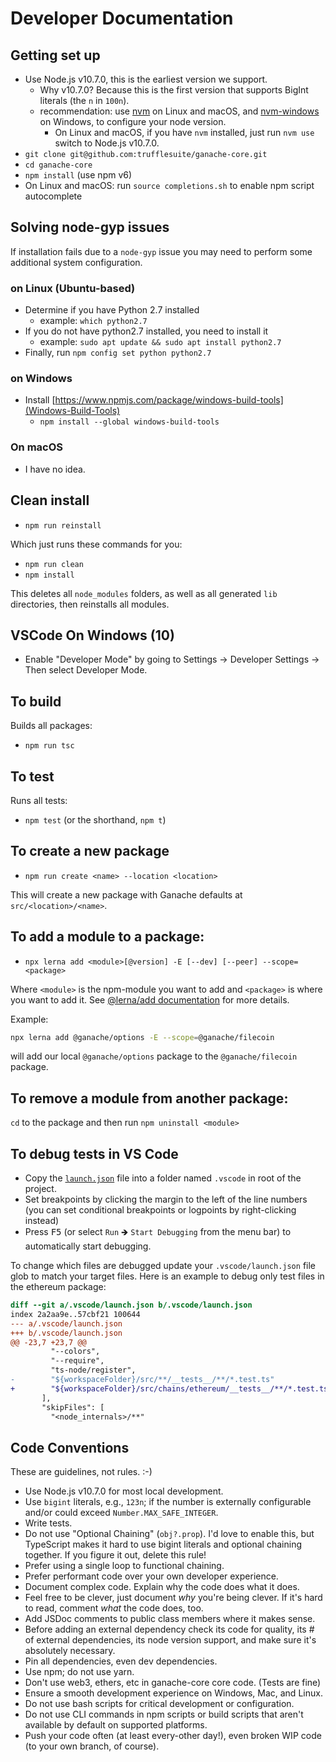 # Developer Documentation

## Getting set up

* Use Node.js v10.7.0, this is the earliest version we support.
   * Why v10.7.0? Because this is the first version that supports BigInt literals (the `n` in `100n`).
   * recommendation: use [nvm](https://github.com/nvm-sh/nvm) on Linux and macOS, and [nvm-windows](https://github.com/coreybutler/nvm-windows) on
   Windows, to configure your node version.
     * On Linux and macOS, if you have `nvm` installed, just run `nvm use` switch to Node.js v10.7.0.
* `git clone git@github.com:trufflesuite/ganache-core.git`
* `cd ganache-core`
* `npm install` (use npm v6)
* On Linux and macOS: run `source completions.sh` to enable npm script autocomplete

## Solving node-gyp issues

If installation fails due to a `node-gyp` issue you may need to perform some additional system configuration.

### on Linux (Ubuntu-based)

 * Determine if you have Python 2.7 installed
   * example: `which python2.7`
 * If you do not have python2.7 installed, you need to install it
   * example: `sudo apt update && sudo apt install python2.7`
 * Finally, run `npm config set python python2.7`

### on Windows

 * Install [https://www.npmjs.com/package/windows-build-tools](Windows-Build-Tools)
   * `npm install --global windows-build-tools`

### On macOS

 * I have no idea.

## Clean install

 * `npm run reinstall`

Which just runs these commands for you:

 * `npm run clean`
 * `npm install`

 This deletes all `node_modules` folders, as well as all generated `lib`
 directories, then reinstalls all modules.

## VSCode On Windows (10)

 * Enable "Developer Mode" by going to Settings -> Developer Settings -> Then select Developer Mode.

## To build

Builds all packages:

 * `npm run tsc`

## To test

Runs all tests:

 * `npm test` (or the shorthand, `npm t`)

## To create a new package

 * `npm run create <name> --location <location>`

This will create a new package with Ganache defaults at `src/<location>/<name>`.

## To add a module to a package:

 * `npx lerna add <module>[@version] -E [--dev] [--peer] --scope=<package>`

Where `<module>` is the npm-module you want to add and `<package>` is where you want to add it. See 
[@lerna/add documentation](https://github.com/lerna/lerna/tree/master/commands/add) for more details.

Example:

```bash
npx lerna add @ganache/options -E --scope=@ganache/filecoin
```

will add our local `@ganache/options` package to the `@ganache/filecoin` package.

## To remove a module from another package:

`cd` to the package and then run `npm uninstall <module>`

## To debug tests in VS Code

 * Copy the [`launch.json`](./launch.json) file into a folder named `.vscode` in root of the project.
 * Set breakpoints by clicking the margin to the left of the line numbers (you can set conditional breakpoints or 
 logpoints by right-clicking instead)
 * Press <kbd>F5</kbd> (or select `Run` 🡺 `Start Debugging` from the menu bar) to automatically start debugging.

To change which files are debugged update your `.vscode/launch.json` file glob to match your target files. Here is an 
example to debug only test files in the ethereum package:

```diff
diff --git a/.vscode/launch.json b/.vscode/launch.json
index 2a2aa9e..57cbf21 100644
--- a/.vscode/launch.json
+++ b/.vscode/launch.json
@@ -23,7 +23,7 @@
         "--colors",
         "--require",
         "ts-node/register",
-        "${workspaceFolder}/src/**/__tests__/**/*.test.ts"
+        "${workspaceFolder}/src/chains/ethereum/__tests__/**/*.test.ts"
       ],
       "skipFiles": [
         "<node_internals>/**"
```

## Code Conventions

These are guidelines, not rules. :-)

 * Use Node.js v10.7.0 for most local development.
 * Use `bigint` literals, e.g., `123n`; if the number is externally configurable and/or could exceed
  `Number.MAX_SAFE_INTEGER`.
 * Write tests.
 * Do not use "Optional Chaining" (`obj?.prop`). I'd love to enable this, but TypeScript makes it hard to use bigint
  literals and optional chaining together. If you figure it out, delete this rule!
 * Prefer using a single loop to functional chaining.
 * Prefer performant code over your own developer experience.
 * Document complex code. Explain why the code does what it does.
 * Feel free to be clever, just document _why_ you're being clever. If it's hard to read, comment _what_ the code does,
  too.
 * Add JSDoc comments to public class members where it makes sense.
 * Before adding an external dependency check its code for quality, its # of external dependencies, its node version
  support, and make sure it's absolutely necessary.
 * Pin all dependencies, even dev dependencies.
 * Use npm; do not use yarn.
 * Don't use web3, ethers, etc in ganache-core core code. (Tests are fine)
 * Ensure a smooth development experience on Windows, Mac, and Linux.
 * Do not use bash scripts for critical development or configuration.
 * Do not use CLI commands in npm scripts or build scripts that aren't available by default on supported platforms.
 * Push your code often (at least every-other day!), even broken WIP code (to your own branch, of course).
